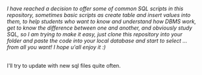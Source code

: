 ###### I have reached a decision to offer some of common SQL scripts in this repository, sometimes basic scripts as create table and insert values into them, to help students who want to know and understand how DBMS work, get to know the difference between one and another, and obviously study SQL, so I am trying to make it easy, just clone this repository into your folder and paste the code into your local database and start to select ... from all you want! I hope u'all enjoy it :) 

I'll try to update with new sql files quite often. 
